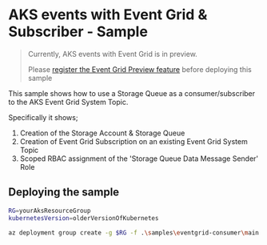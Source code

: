 # AKS events with Event Grid & Subscriber - Sample

> Currently, AKS events with Event Grid is in preview.
>
> Please [register the Event Grid Preview feature](https://docs.microsoft.com/en-us/azure/aks/quickstart-event-grid#register-the-eventgridpreview-preview-feature) before deploying this sample

This sample shows how to use a Storage Queue as a consumer/subscriber to the AKS Event Grid System Topic.

Specifically it shows;

1. Creation of the Storage Account & Storage Queue
2. Creation of Event Grid Subscription on an existing Event Grid System Topic
3. Scoped RBAC assignment of the 'Storage Queue Data Message Sender' Role

## Deploying the sample

```bash
RG=yourAksResourceGroup
kubernetesVersion=olderVersionOfKubernetes

az deployment group create -g $RG -f .\samples\eventgrid-consumer\main.bicep -p kubernetesVersion=$kubernetesVersion
```